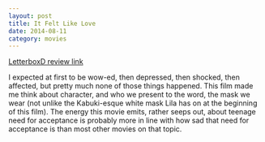 ```yaml
---
layout: post
title: It Felt Like Love 
date: 2014-08-11
category: movies
---
```

 
[LetterboxD review link](http://letterboxd.com/samarthbhaskar/film/it-felt-like-love/)

 I expected at first to be wow-ed, then depressed, then shocked, then affected, but pretty much none of those things happened. This film made me think about character, and who we present to the word, the mask we wear (not unlike the Kabuki-esque white mask Lila has on at the beginning of this film). The energy this movie emits, rather seeps out, about teenage need for acceptance is probably more in line with how sad that need for acceptance is than most other movies on that topic.
